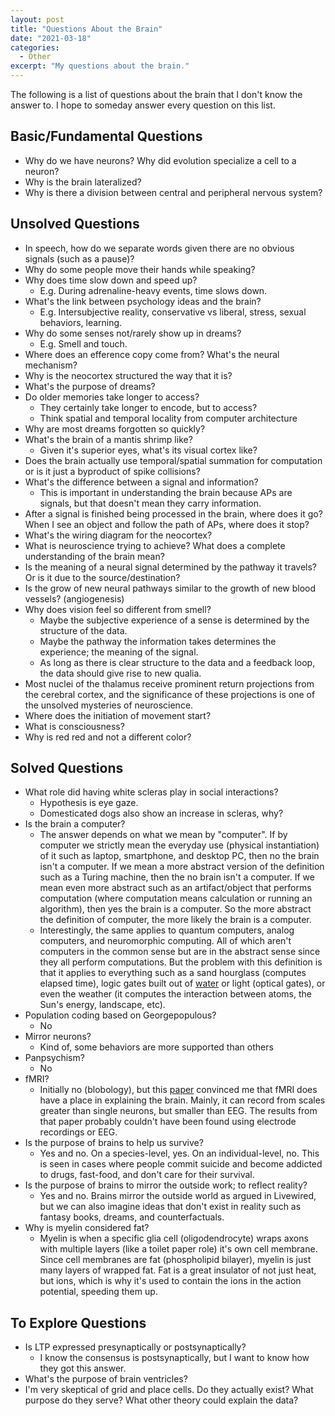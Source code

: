 ```yaml
---
layout: post
title: "Questions About the Brain"
date: "2021-03-18"
categories:
  - Other
excerpt: "My questions about the brain."
---
```


The following is a list of questions about the brain that I don't know the answer to. I hope to someday answer every question on this list.

## Basic/Fundamental Questions

- Why do we have neurons? Why did evolution specialize a cell to a neuron?
- Why is the brain lateralized?
- Why is there a division between central and peripheral nervous system?

## Unsolved Questions

- In speech, how do we separate words given there are no obvious signals (such as a pause)?
- Why do some people move their hands while speaking?
- Why does time slow down and speed up?
    - E.g. During adrenaline-heavy events, time slows down.
- What's the link between psychology ideas and the brain?
    - E.g. Intersubjective reality, conservative vs liberal, stress, sexual behaviors, learning.
- Why do some senses not/rarely show up in dreams?
    - E.g. Smell and touch.
- Where does an efference copy come from? What's the neural mechanism?
- Why is the neocortex structured the way that it is?
- What's the purpose of dreams?
- Do older memories take longer to access?
    - They certainly take longer to encode, but to access?
    - Think spatial and temporal locality from computer architecture
- Why are most dreams forgotten so quickly?
- What's the brain of a mantis shrimp like?
    - Given it's superior eyes, what's its visual cortex like?
- Does the brain actually use temporal/spatial summation for computation or is it just a byproduct of spike collisions?
- What's the difference between a signal and information?
    - This is important in understanding the brain because APs are signals, but that doesn't mean they carry information.
- After a signal is finished being processed in the brain, where does it go? When I see an object and follow the path of APs, where does it stop?
- What's the wiring diagram for the neocortex?
- What is neuroscience trying to achieve? What does a complete understanding of the brain mean?
- Is the meaning of a neural signal determined by the pathway it travels? Or is it due to the source/destination?
- Is the grow of new neural pathways similar to the growth of new blood vessels? (angiogenesis)
- Why does vision feel so different from smell?
    - Maybe the subjective experience of a sense is determined by the structure of the data.
    - Maybe the pathway the information takes determines the experience; the meaning of the signal.
    - As long as there is clear structure to the data and a feedback loop, the data should give rise to new qualia.
- Most nuclei of the thalamus receive prominent return projections from the cerebral cortex, and the significance of these projections is one of the unsolved mysteries of neuroscience.
- Where does the initiation of movement start?
- What is consciousness?
- Why is red red and not a different color?

## Solved Questions

- What role did having white scleras play in social interactions?
    - Hypothesis is eye gaze.
    - Domesticated dogs also show an increase in scleras, why?
- Is the brain a computer?
    - The answer depends on what we mean by "computer". If by computer we strictly mean the everyday use (physical instantiation) of it such as laptop, smartphone, and desktop PC, then no the brain isn't a computer. If we mean a more abstract version of the definition such as a Turing machine, then the no brain isn't a computer. If we mean even more abstract such as an artifact/object that performs computation (where computation means calculation or running an algorithm), then yes the brain is a computer. So the more abstract the definition of computer, the more likely the brain is a computer.
    - Interestingly, the same applies to quantum computers, analog computers, and neuromorphic computing. All of which aren't computers in the common sense but are in the abstract sense since they all perform computations. But the problem with this definition is that it applies to everything such as a sand hourglass (computes elapsed time), logic gates built out of [water](https://youtu.be/IxXaizglscw) or light (optical gates), or even the weather (it computes the interaction between atoms, the Sun's energy, landscape, etc).
- Population coding based on Georgepopulous?
    - No
- Mirror neurons?
    - Kind of, some behaviors are more supported than others
- Panpsychism?
    - No
- fMRI?
    - Initially no (blobology), but this [paper](http://doi.org/10.1126/science.1239052) convinced me that fMRI does have a place in explaining the brain. Mainly, it can record from scales greater than single neurons, but smaller than EEG. The results from that paper probably couldn't have been found using electrode recordings or EEG.
- Is the purpose of brains to help us survive?
    - Yes and no. On a species-level, yes. On an individual-level, no. This is seen in cases where people commit suicide and become addicted to drugs, fast-food, and don't care for their survival.
- Is the purpose of brains to mirror the outside work; to reflect reality?
    - Yes and no. Brains mirror the outside world as argued in Livewired, but we can also imagine ideas that don't exist in reality such as fantasy books, dreams, and counterfactuals.
- Why is myelin considered fat?
    - Myelin is when a specific glia cell (oligodendrocyte) wraps axons with multiple layers (like a toilet paper role) it's own cell membrane. Since cell membranes are fat (phospholipid bilayer), myelin is just many layers of wrapped fat. Fat is a great insulator of not just heat, but ions, which is why it's used to contain the ions in the action potential, speeding them up.

## To Explore Questions

- Is LTP expressed presynaptically or postsynaptically?
    - I know the consensus is postsynaptically, but I want to know how they got this answer.
- What's the purpose of brain ventricles?
- I'm very skeptical of grid and place cells. Do they actually exist? What purpose do they serve? What other theory could explain the data?
